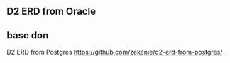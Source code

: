 ## D2 ERD from Oracle


## base don
D2 ERD from Postgres
https://github.com/zekenie/d2-erd-from-postgres/
